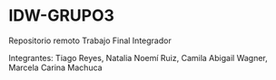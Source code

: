# IDW-GRUPO3
Repositorio remoto Trabajo Final Integrador

Integrantes:
Tiago Reyes,
Natalia Noemí Ruiz,
Camila Abigail Wagner,
Marcela Carina Machuca
